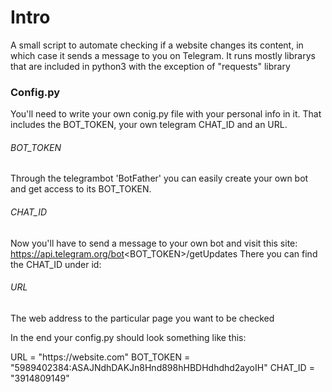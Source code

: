 # Intro
A small script to automate checking if a website changes its content, in which case it sends a message to you on Telegram.
It runs mostly librarys that are included in python3 with the exception of "requests" library

### Config.py
You'll need to write your own conig.py file with your personal info in it.
That includes the BOT_TOKEN, your own telegram CHAT_ID and an URL.

###### BOT_TOKEN
Through the telegrambot 'BotFather' you can easily create your own bot and get access to its BOT_TOKEN.

###### CHAT_ID
Now you'll have to send a message to your own bot and visit this site:
https://api.telegram.org/bot<BOT_TOKEN>/getUpdates
There you can find the CHAT_ID under id:

###### URL
The web address to the particular page you want to be checked

In the end your config.py should look something like this:
  <html>
    <head>
      URL = "https://website.com"
      BOT_TOKEN = "5989402384:ASAJNdhDAKJn8Hnd898hHBDHdhdhd2ayoIH"
      CHAT_ID = "3914809149"
    </head>
  </html>
